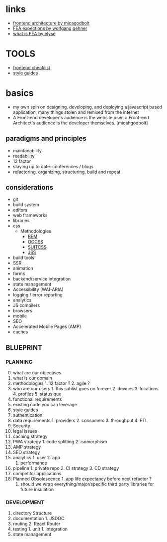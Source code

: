 # links
  - [frontend architecture by micagodbolt](https://github.com/micahgodbolt/front-end-architecture)
  - [FEA expections by wolfgang gehner](https://medium.com/statuscode/what-i-expect-from-a-front-end-architecture-31b9be4498af)
  - [what is FEA by elyse](http://www.elyseholladay.com/posts/2014/10/16/front-end-architect/)


# TOOLS
  - [frontend checklist](https://frontendchecklist.io/)
  - [style guides](http://styleguides.io/tools)


# basics
  - my own spin on designing, developing, and deploying a javascript based application, many things stolen and remixed from the internet
  - A Front-end developer's audience is the website user, a Front-end Architect's audience is the developer themselves. [micahgodbolt]

## paradigms and principles
  - maintanability
  - readability
  - 12 factor
  - staying up to date: conferences / blogs
  - refactoring, organizing, structuring, build and repeat

## considerations
  - git
  - build system
  - editors
  - web frameworks
  - libraries
  - css
    - Methodologies
      - [BEM](http://getbem.com/introduction/)
      - [OOCSS](http://oocss.org/)
      - [SUITCSS](http://suitcss.github.io/)
      - [JSS](http://cssinjs.org/?v=v9.8.7)
  - build tools
  - SSR
  - animation
  - forms
  - backend/service integration
  - state management
  - Accessibility (WAI-ARIA)
  - logging / error reporting
  - analytics
  - JS compilers
  - browsers
  - mobile
  - SEO
  - Accelerated Mobile Pages (AMP)
  - caches

## BLUEPRINT
### PLANNING
  0. what are our objectives
  1. what is our domain
  2. methodologies
    1. 12 factor ?
    2. agile ?
  3. who are our users
    1. this sublist goes on forever
    2. devices
    3. locations
    4. profiles
    5. status quo
  4. functional requirements
  5. existing code you can leverage
  6. style guides
  7. authentication
  8. data requirements
    1. providers
    2. consumers
    3. throughput
    4. ETL
  9. Security
  10. legal issues
  11. caching strategy
  12. PWA strategy
    1. code splitting
    2. isomorphism
  13. AMP strategy
  14. SEO strategy
  15. analytics
    1. user
    2. app
      1. performance
  16. pipeline
    1. private repo
    2. CI strategy
    3. CD strategy
  17. competitor applications
  18. Planned Obsolescence
    1. app life expectancy before next refactor ?
      1. should we wrap everything/major/specific third party libraries for future insulation

### DEVELOPMENT
  1. directory Structure
  2. documentation
    1. JSDOC
  3. routing
    2. React Router
  4. testing
    1. unit
    1. integration
  5. state management